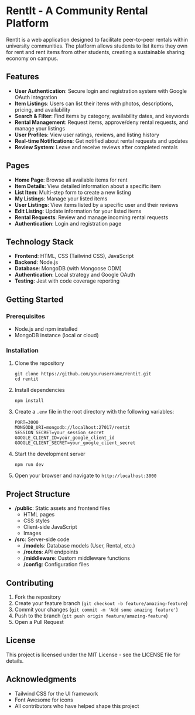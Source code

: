 # RentIt - A Community Rental Platform

RentIt is a web application designed to facilitate peer-to-peer rentals within university communities. The platform allows students to list items they own for rent and rent items from other students, creating a sustainable sharing economy on campus.

## Features

- **User Authentication**: Secure login and registration system with Google OAuth integration
- **Item Listings**: Users can list their items with photos, descriptions, pricing, and availability
- **Search & Filter**: Find items by category, availability dates, and keywords
- **Rental Management**: Request items, approve/deny rental requests, and manage your listings
- **User Profiles**: View user ratings, reviews, and listing history
- **Real-time Notifications**: Get notified about rental requests and updates
- **Review System**: Leave and receive reviews after completed rentals

## Pages

- **Home Page**: Browse all available items for rent
- **Item Details**: View detailed information about a specific item
- **List Item**: Multi-step form to create a new listing
- **My Listings**: Manage your listed items
- **User Listings**: View items listed by a specific user and their reviews
- **Edit Listing**: Update information for your listed items
- **Rental Requests**: Review and manage incoming rental requests
- **Authentication**: Login and registration page

## Technology Stack

- **Frontend**: HTML, CSS (Tailwind CSS), JavaScript
- **Backend**: Node.js
- **Database**: MongoDB (with Mongoose ODM)
- **Authentication**: Local strategy and Google OAuth
- **Testing**: Jest with code coverage reporting

## Getting Started

### Prerequisites

- Node.js and npm installed
- MongoDB instance (local or cloud)

### Installation

1. Clone the repository
   ```
   git clone https://github.com/yourusername/rentit.git
   cd rentit
   ```

2. Install dependencies
   ```
   npm install
   ```

3. Create a `.env` file in the root directory with the following variables:
   ```
   PORT=3000
   MONGODB_URI=mongodb://localhost:27017/rentit
   SESSION_SECRET=your_session_secret
   GOOGLE_CLIENT_ID=your_google_client_id
   GOOGLE_CLIENT_SECRET=your_google_client_secret
   ```

4. Start the development server
   ```
   npm run dev
   ```

5. Open your browser and navigate to `http://localhost:3000`

## Project Structure

- **/public**: Static assets and frontend files
  - HTML pages
  - CSS styles
  - Client-side JavaScript
  - Images
- **/src**: Server-side code
  - **/models**: Database models (User, Rental, etc.)
  - **/routes**: API endpoints
  - **/middleware**: Custom middleware functions
  - **/config**: Configuration files

## Contributing

1. Fork the repository
2. Create your feature branch (`git checkout -b feature/amazing-feature`)
3. Commit your changes (`git commit -m 'Add some amazing feature'`)
4. Push to the branch (`git push origin feature/amazing-feature`)
5. Open a Pull Request

## License

This project is licensed under the MIT License - see the LICENSE file for details.

## Acknowledgments

- Tailwind CSS for the UI framework
- Font Awesome for icons
- All contributors who have helped shape this project
